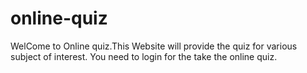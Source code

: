 # online-quiz

 WelCome to Online quiz.This Website will provide the quiz for various subject of interest. You need to login for the take the online quiz.
